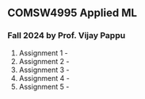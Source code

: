 ## COMSW4995 Applied ML
### Fall 2024 by Prof. Vijay Pappu

1. Assignment 1 -
2. Assignment 2 -
3. Assignment 3 -
4. Assignment 4 -
5. Assignment 5 -
